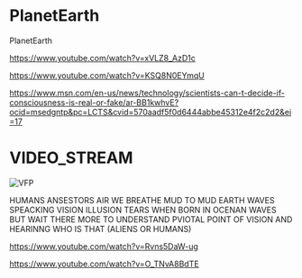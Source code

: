 # PlanetEarth
PlanetEarth 

https://www.youtube.com/watch?v=xVLZ8_AzD1c

https://www.youtube.com/watch?v=KSQ8N0EYmqU

https://www.msn.com/en-us/news/technology/scientists-can-t-decide-if-consciousness-is-real-or-fake/ar-BB1kwhvE?ocid=msedgntp&pc=LCTS&cvid=570aadf5f0d6444abbe45312e4f2c2d2&ei=17

# VIDEO_STREAM

![VFP](https://github.com/zakinder/PlanetEarth/blob/main/KnowledgeBase1.gif "VFP Top Module")

HUMANS ANSESTORS AIR WE BREATHE MUD TO MUD EARTH WAVES SPEACKING VISION ILLUSION TEARS WHEN BORN IN OCENAN WAVES BUT WAIT THERE MORE TO UNDERSTAND
PVIOTAL POINT OF VISION AND HEARINNG WHO IS THAT (ALIENS OR HUMANS)

https://www.youtube.com/watch?v=Rvns5DaW-ug

https://www.youtube.com/watch?v=O_TNvA8BdTE
